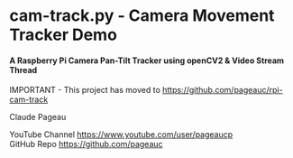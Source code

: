 # cam-track.py  - Camera Movement Tracker Demo
#### A Raspberry Pi Camera Pan-Tilt Tracker using openCV2 & Video Stream Thread

IMPORTANT - This project has moved to https://github.com/pageauc/rpi-cam-track 
 
Claude Pageau

YouTube Channel https://www.youtube.com/user/pageaucp   
GitHub Repo https://github.com/pageauc
